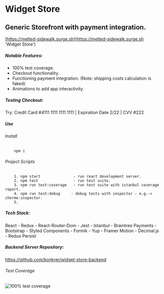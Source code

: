 # Widget Store

## Generic Storefront with payment integration.

[https://melted-sidewalk.surge.sh](https://melted-sidewalk.surge.sh 'Widget Store')

##### Notable Features:

- 100% test coverage.
- Checkout functionality.
- Functioning payment integration. (Note: shipping costs calculation is faked)
- Animations to add app interactivity.

##### Testing Checkout:

Try: Credit Card #4111 1111 1111 1111 | Expiration Date 2/22 | CVV #222

##### Use
###### Install
		npm i
###### Project Scripts
		1. npm start               - run react development server.
		2. npm test                - run test suite.
		3. npm run test:coverage   - run test suite with istanbul coverage report.
		4. npm run test:debug     - debug tests with inspector - e.g.-> chorme:inspector.
		5. 
##### Tech Stack:

React - Redux - React-Router-Dom - Jest - Istanbul - Braintree Payments - Bootstrap - Styled Components - Formik - Yup - Framer Motion - Decimal.js - Redux Persist

##### Backend Server Repository:

https://github.com/konkrer/widget-store-backend

###### Test Coverage

![100% test coverage](https://repository-images.githubusercontent.com/323088197/60d15100-70c9-11eb-97eb-610cc2555380)
